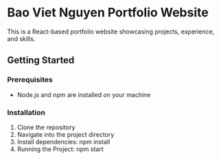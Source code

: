 # Bao Viet Nguyen Portfolio Website

This is a React-based portfolio website showcasing projects, experience, and skills.

## Getting Started

### Prerequisites

- Node.js and npm are installed on your machine

### Installation

1. Clone the repository
2. Navigate into the project directory
3. Install dependencies: npm install
4. Running the Project: npm start

